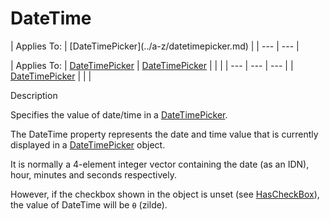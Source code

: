 




<h1 class="heading"><span class="name">DateTime</span></h1>
| Applies To: | [DateTimePicker](../a-z/datetimepicker.md) |
| --- | ---  |

| Applies To: | [DateTimePicker](../a-z/datetimepicker.md) | [DateTimePicker](../a-z/datetimepicker.md) |  |  |
| --- | --- | ---  |
| [DateTimePicker](../a-z/datetimepicker.md) |  |  |


Description


Specifies the value of date/time in a [DateTimePicker](../a-z/datetimepicker.md).


The DateTime property represents the date and time value that is currently displayed in a [DateTimePicker](../a-z/datetimepicker.md) object.


It is normally a 4-element integer vector containing the date (as an IDN), hour, minutes and seconds respectively.


However, if the checkbox shown in the object is unset (see [HasCheckBox](../a-z/hascheckbox.md)), the value of DateTime will be
`⍬` (zilde).



